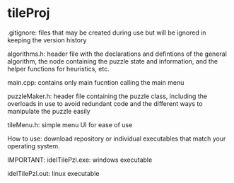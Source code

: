 # tileProj

.gitignore: files that may be created during use but will be ignored in keeping the version history

algorithms.h: header file with the declarations and defintions of the general algorithm, the node containing the puzzle state and   information, and the helper functions for heuristics, etc. 

main.cpp: contains only main fucntion calling the main menu

puzzleMaker.h: header file containing the puzzle class, including the overloads in use to avoid redundant code and the different ways to manipulate the puzzle easily

tileMenu.h: simple menu UI for ease of use

How to use: download repository or individual executables that match your operating system. 

IMPORTANT:
idelTilePzl.exe: windows executable

idelTilePzl.out: linux executable
